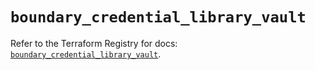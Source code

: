 # `boundary_credential_library_vault`

Refer to the Terraform Registry for docs: [`boundary_credential_library_vault`](https://registry.terraform.io/providers/hashicorp/boundary/1.2.0/docs/resources/credential_library_vault).
